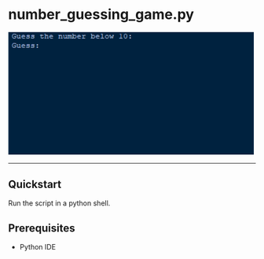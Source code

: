 # number_guessing_game.py

<img src="./images/guessing_game_py_EXAMPLE.gif" width="500">
<hr>

## Quickstart
Run the script in a python shell.

## Prerequisites

- Python IDE
